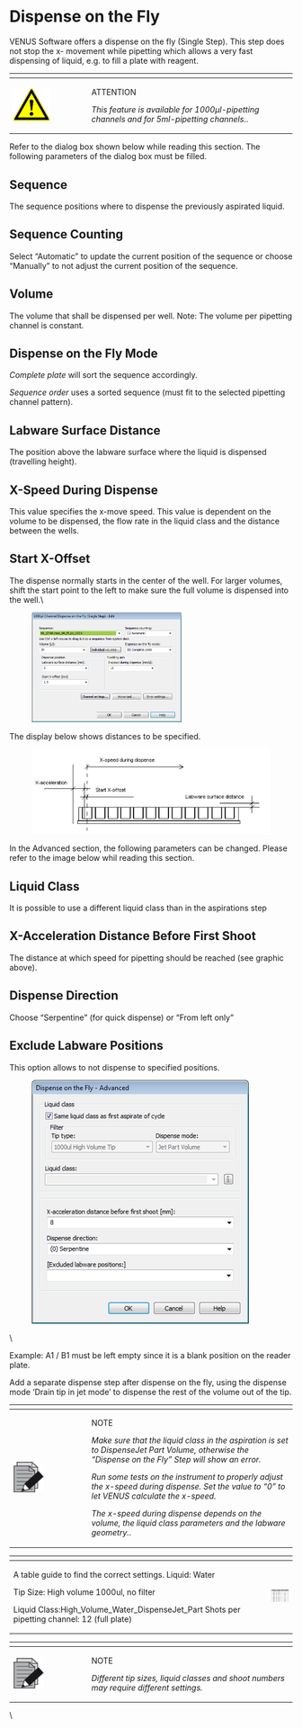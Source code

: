 # Dispense on the Fly

VENUS Software offers a dispense on the fly (Single Step). This step does not stop the x- movement while pipetting which allows a very fast dispensing of liquid, e.g. to fill a plate with reagent.

<table data-header-hidden><thead><tr><th width="125"></th><th></th></tr></thead><tbody><tr><td><img src="../.gitbook/assets/image (9) (1) (1) (1) (1) (1) (1) (1) (1) (1) (1).png" alt="" data-size="original"></td><td><p>ATTENTION</p><p><em>This feature is available for 1000µl-pipetting channels and for 5ml-pipetting channels.</em>.</p></td></tr></tbody></table>



Refer to the dialog box shown below while reading this section. The following parameters of the dialog box must be filled.

## Sequence

The sequence positions where to dispense the previously aspirated liquid.

## Sequence Counting

Select “Automatic” to update the current position of the sequence or choose “Manually” to not adjust the current position of the sequence.

## Volume

The volume that shall be dispensed per well. Note: The volume per pipetting channel is constant.

## Dispense on the Fly Mode

_Complete plate_ will sort the sequence accordingly.

_Sequence order_ uses a sorted sequence (must fit to the selected pipetting channel pattern).

## Labware Surface Distance

The position above the labware surface where the liquid is dispensed (travelling height).

## X-Speed During Dispense

This value specifies the x-move speed. This value is dependent on the volume to be dispensed, the flow rate in the liquid class and the distance between the wells.

## Start X-Offset

The dispense normally starts in the center of the well. For larger volumes, shift the start point to the left to make sure the full volume is dispensed into the well.\


<figure><img src="../.gitbook/assets/image (56) (1).png" alt="" width="266"><figcaption></figcaption></figure>

The display below shows distances to be specified.

<figure><img src="../.gitbook/assets/image (57) (1).png" alt=""><figcaption></figcaption></figure>

In the Advanced section, the following parameters can be changed. Please refer to the image below whil reading this section.

## Liquid Class

It is possible to use a different liquid class than in the aspirations step

## X-Acceleration Distance Before First Shoot

The distance at which speed for pipetting should be reached (see graphic above).

## Dispense Direction

Choose “Serpentine” (for quick dispense) or “From left only”

## Exclude Labware Positions

This option allows to not dispense to specified positions.

<figure><img src="../.gitbook/assets/image (59) (1).png" alt=""><figcaption></figcaption></figure>

\


Example: A1 / B1 must be left empty since it is a blank position on the reader plate.

Add a separate dispense step after dispense on the fly, using the dispense mode ‘Drain tip in jet mode’ to dispense the rest of the volume out of the tip.

<table data-header-hidden><thead><tr><th width="125"></th><th></th></tr></thead><tbody><tr><td><img src="../.gitbook/assets/image (10) (1) (1) (1) (1) (1) (1) (1) (1) (1) (1).png" alt="" data-size="original"></td><td><p>NOTE</p><p><em>Make sure that the liquid class in the aspiration is set to DispenseJet Part Volume, otherwise the “Dispense on the Fly” Step will show an error.</em></p><p><em>Run some tests on the instrument to properly adjust the x-speed during dispense. Set the value to “0” to let VENUS calculate the x-speed.</em></p><p><em>The x-speed during dispense depends on the volume, the liquid class parameters and the labware geometry.</em>.</p></td></tr></tbody></table>

<table><thead><tr><th width="445"></th><th></th></tr></thead><tbody><tr><td><p>A table guide to find the correct settings. Liquid: Water</p><p>Tip Size: High volume 1000ul, no filter</p><p>Liquid Class:High_Volume_Water_DispenseJet_Part Shots per pipetting channel: 12 (full plate)</p></td><td><img src="../.gitbook/assets/image (60) (1).png" alt="" data-size="original"></td></tr></tbody></table>



<table data-header-hidden><thead><tr><th width="125"></th><th></th></tr></thead><tbody><tr><td><img src="../.gitbook/assets/image (10) (1) (1) (1) (1) (1) (1) (1) (1) (1) (1).png" alt="" data-size="original"></td><td><p>NOTE</p><p><em>Different tip sizes, liquid classes and shoot numbers may require different settings.</em></p></td></tr></tbody></table>



\
